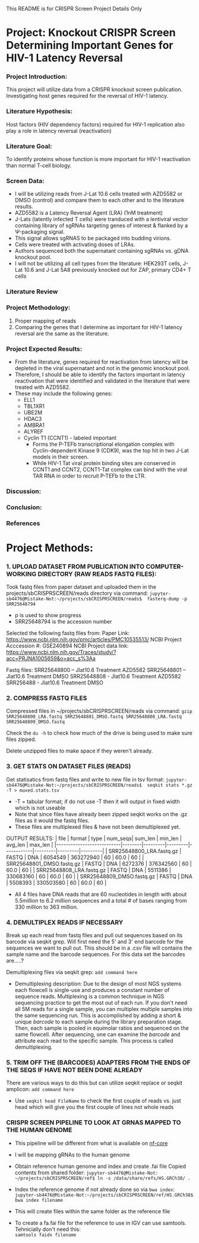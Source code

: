 This README is for CRISPR Screen Project Details Only

# Project: Knockout CRISPR Screen Determining Important Genes for HIV-1 Latency Reversal

### Project Introduction: 
This project will utilize data from a CRISPR knockout screen publication. Investigating host genes required for the reversal of HIV-1 latency.

### Literature Hypothesis:
Host factors (HIV dependency factors) required for HIV-1 replication also play a role in latency reversal (reactivation)

### Literature Goal:
To identify proteins whose function is more important for HIV-1 reactivation than normal T-cell biology.

### Screen Data: 
- I will be utilizing reads from J-Lat 10.6 cells treated with AZD5582 or DMSO (control) and compare them to each other and to the literature results.
- AZD5582 is a Latency Reversal Agent (LRA) (1nM treatment)
- J-Lats (latently infected T cells) were tranduced with a lentiviral vector containing library of sgRNAs targeting genes of interest & flanked by a Ψ-packaging signal. 
- This signal allows sgRNAS to be packaged into budding virions. 
- Cells were treated with activating doses of LRAs. 
- Authors sequenced both the supernatant containing sgRNAs vs. gDNA knockout pool. 
- I will not be utilizing all cell types from the literature: HEK293T cells, J-Lat 10.6 and J-Lat 5A8 previously knocked out for ZAP, primary CD4+ T cells


### Literature Review

### Project Methodology:
1. Proper mapping of reads
2. Comparing the genes that I determine as important for HIV-1 latency reversal are the same as the literature.

### Project Expected Results: 
- From the literature, genes required for reactivation from latency will be depleted in the viral supernatant and not in the genomic knockout pool. 
- Therefore, I should be able to identify the factors important in latency reactivation that were identified and validated in the literature that were treated with AZD5582.
- These may include the following genes:
    - ELL1
    - TBL1XR1
    - UBE2M
    - HDAC3
    - AMBRA1
    - ALYREF
    - Cyclin T1 (CCNT1) - labeled important
        - Forms the P-TEFb transcriptional elongation complex with Cyclin-dependent Kinase 9 (CDK9), was the top hit in two J-Lat models in their screen.
        - While HIV-1 Tat viral protein binding sites are conserved in CCNT1 and CCNT2, CCNT1-Tat complex can bind with the viral TAR RNA in order to recruit P-TEFb to the LTR.

### Discussion:
### Conclusion:
### References      


# Project Methods:
### 1. UPLOAD DATASET FROM PUBLICATION INTO COMPUTER-WORKING DIRECTORY (RAW READS FASTQ FILES):
Took fastq files from paper dataset and uploaded them in the projects/sbCRISPRSCREEN/reads directory via command:
`jupyter-sb4476@Mistake-Not:~/projects/sbCRISPRSCREEN/reads$ 
fasterq-dump -p SRR25648794`
- p is used to show progress
- SRR25648794 is the accession number
  
Selected the following fastq files from:
Paper Link: https://www.ncbi.nlm.nih.gov/pmc/articles/PMC10535513/
NCBI Project Acccession #: GSE240894
NCBI Project data link: https://www.ncbi.nlm.nih.gov/Traces/study/?acc=PRJNA1005659&o=acc_s%3Aa

Fastq files:
SRR25648800 – Jlat10.6  Treatment AZD5582
SRR25648801 – Jlat10.6 Treatment DMSO
SRR25648808 - Jlat10.6  Treatment AZD5582
SRR256488 - Jlat10.6 Treatment DMSO

### 2. COMPRESS FASTQ FILES
Compressed files in ~/projects/sbCRISPRSCREEN/reads via command:
`gzip SRR25648800_LRA.fastq SRR25648801_DMSO.fastq SRR25648808_LRA.fastq SRR25648809_DMSO.fastq`

Check the `du -h` to check how much of the drive is being used to make sure files zipped.

Delete unzipped files to make space if they weren't already.

### 3. GET STATS ON DATASET FILES (READS) 
Get statisatics from fastq files and write to new file in tsv format:
`jupyter-sb4476@Mistake-Not:~/projects/sbCRISPRSCREEN/reads$ 
seqkit stats *.gz -T > muxed.stats.tsv`

- -T = tabular format; if do not use -T then it will output in fixed width which is not useable 
- Note that since files have already been zipped seqkit works on the .gz files as it would the fastq files.
- These files are multiplexed files & have not been demultiplexed yet.

OUTPUT RESULTS: 
| file                      | format | type    | num_seqs| sum_len    | min_len | avg_len | max_len |
|---------------------------|--------|---------|---------|------------|---------|---------|---------|
| SRR25648800_LRA.fastq.gz  | FASTQ  | DNA     | 6054549 | 363272940  | 60      | 60.0    | 60      |
| SRR25648801_DMSO.fastq.gz | FASTQ  | DNA     | 6272376 | 376342560  | 60      | 60.0    | 60      |
| SRR25648808_LRA.fastq.gz  | FASTQ  | DNA     | 5511386 | 330683160  | 60      | 60.0    | 60      |
| SRR25648809_DMSO.fastq.gz | FASTQ  | DNA     | 5508393 | 330503580  | 60      | 60.0    | 60      |

- All 4 files have DNA reads that are 60 nucleotides in length with about 5.5million to 6.2 million sequences and a total # of bases ranging from 330 million to 363 million.


### 4. DEMULTIPLEX READS IF NECESSARY
Break up each read from fastq files and pull out sequences based on its barcode via seqkit grep. 
Will first need the 5' and 3' end barcode for the sequences we want to pull out.
This should be in a .csv file will contains the sample name and the barcode sequences.
For this data set the barcodes are.....?

Demultiplexing files via seqkit grep:
`add command here`


- Demultiplexing description: 
Due to the design of most NGS systems each flowcell is single-use and produces a constant number of sequence reads. 
Multiplexing is a common technique in NGS sequencing practice to get the most out of each run.
If you don't need all 5M reads for a single sample, you can multiplex multiple samples into the same sequencing run.
This is accomplished by adding a short & unique _barcode_ to each sample during the library preparation stage.
Then, each sample is pooled in equimolar ratios and sequenced on the same flowcell.
After sequencing, one can examine the _barcode_ and attribute each read to the specific sample.
This process is called demultiplexing.


### 5. TRIM OFF THE (BARCODES) ADAPTERS FROM THE ENDS OF THE SEQS IF HAVE NOT BEEN DONE ALREADY
There are various ways to do this but can utilize seqkit replace or seqkit amplicon:
`add command here` 


- Use `seqkit head FileName` to check the first couple of reads vs. just head which will give you the first couple of lines not whole reads
  
  
### CRISPR SCREEN PIPELINE TO LOOK AT GRNAS MAPPED TO THE HUMAN GENOME
- This pipeline will be different from what is available on [nf-core](https://nf-co.re/)
- I will be mapping gRNAs to the human genome 

- Obtain reference human genome and index and create .fai file
Copied contents from shared folder:
`jupyter-sb4476@Mistake-Not:
~/projects/sbCRISPRSCREEN/ref$ ln -s /data/share/refs/HS.GRCh38/ .`

- Index the reference genome if not already done so via `bwa index`:  
`jupyter-sb4476@Mistake-Not:~/projects/sbCRISPRSCREEN/ref/HS.GRCh38$ bwa index filename`

- This will create files within the same folder as the reference file

- To create a fa.fai file for the reference to use in IGV can use samtools. Tehnicially don't need this:  
`samtools faidx filename`
